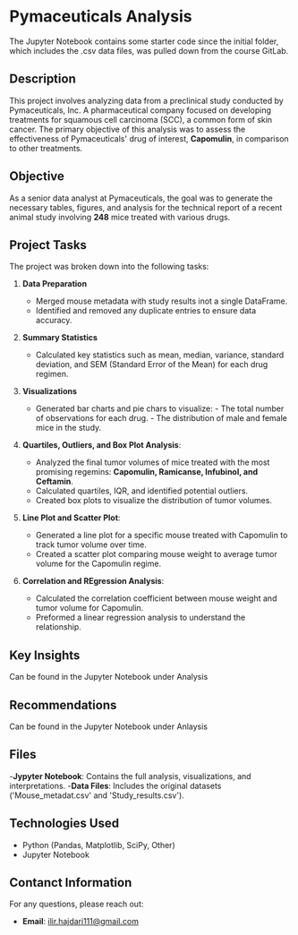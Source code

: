 # Pymaceuticals Analysis
The Jupyter Notebook contains some starter code since the initial folder, which includes the .csv data files,  was pulled down from the course GitLab.

## **Description**
This project involves analyzing data from a preclinical study conducted by Pymaceuticals, Inc. A pharmaceutical company focused on developing treatments for squamous cell carcinoma (SCC), a common form of skin cancer. The primary objective of this analysis was to assess the effectiveness of Pymaceuticals' drug of interest, **Capomulin**, in comparison to other treatments.

## **Objective**
As a senior data analyst at Pymaceuticals, the goal was to generate the necessary tables, figures, and analysis for the technical report of a recent animal study involving **248** mice treated with various drugs.

## **Project Tasks**
The project was broken down into the following tasks:
1. **Data Preparation**
   - Merged mouse metadata with study results inot a single DataFrame.
   - Identified and removed any duplicate entries to ensure data accuracy.

2. **Summary Statistics**
	- Calculated key statistics such as mean, median, variance, standard deviation, and SEM (Standard Error of the Mean) for each drug regimen.

3. **Visualizations**
	- Generated bar charts and pie chars to visualize:
		  - The total number of observations for each drug.
		  - The distribution of male and female mice in the study.

4. **Quartiles, Outliers, and Box Plot Analysis**:
	- Analyzed the final tumor volumes of mice treated with the most promising regemins: **Capomulin, Ramicanse, Infubinol, and Ceftamin**.
	- Calculated quartiles, IQR, and identified potential outliers.
	- Created box plots to visualize the distribution of tumor volumes.

5. **Line Plot and Scatter Plot**:
	- Generated a line plot for a specific mouse treated with Capomulin to track tumor volume over time.
	- Created a scatter plot comparing mouse weight to average tumor volume for the Capomulin regime.

6. **Correlation and REgression Analysis**:
	- Calculated the correlation coefficient between mouse weight and tumor volume for Capomulin.
	- Preformed a linear regression analysis to understand the relationship.

## **Key Insights**
Can be found in the Jupyter Notebook under Analysis

## **Recommendations**
Can be found in the Jupyter Notebook under Anlaysis

## **Files**
-**Jypyter Notebook**: Contains the full analysis, visualizations, and interpretations.
-**Data Files**: Includes the original datasets ('Mouse_metadat.csv' and 'Study_results.csv').

## **Technologies Used**
- Python (Pandas, Matplotlib, SciPy, Other)
- Jupyter Notebook

## **Contanct Information**
For any questions, please reach out: 
- **Email**: ilir.hajdari111@gmail.com